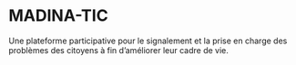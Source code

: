 # MADINA-TIC
Une plateforme participative pour le signalement et la prise en charge des problèmes des citoyens à fin d’améliorer leur cadre de vie. 
